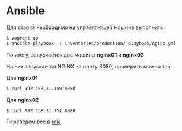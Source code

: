 # Ansible

Для старка необходимо на управляющей машине выполнить:
```bash
$ vagrant up
$ ansible-playbook -i inventories/production/ playbook/nginx.yml
```
По итогу, запускается две машины **nginx01** и **nginx02**

На них запускается NGINX на порту 8080, проверить можно так:

Для  **nginx01**
```bash
$ curl 192.168.11.150:8080
```
Для **nginx02**
```bash
$ curl 192.168.11.151:8080
```
 Переведем все в [role](../15_ansible_prt2)